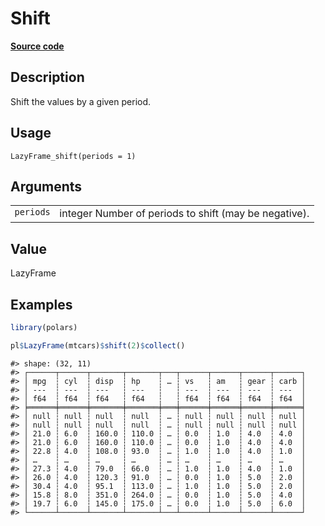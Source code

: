 

# Shift

[**Source code**](https://github.com/pola-rs/r-polars/tree/main/R/lazyframe__lazy.R#L1008)

## Description

Shift the values by a given period.

## Usage

<pre><code class='language-R'>LazyFrame_shift(periods = 1)
</code></pre>

## Arguments

<table>
<tr>
<td style="white-space: nowrap; font-family: monospace; vertical-align: top">
<code id="LazyFrame_shift_:_periods">periods</code>
</td>
<td>
integer Number of periods to shift (may be negative).
</td>
</tr>
</table>

## Value

LazyFrame

## Examples

``` r
library(polars)

pl$LazyFrame(mtcars)$shift(2)$collect()
```

    #> shape: (32, 11)
    #> ┌──────┬──────┬───────┬───────┬───┬──────┬──────┬──────┬──────┐
    #> │ mpg  ┆ cyl  ┆ disp  ┆ hp    ┆ … ┆ vs   ┆ am   ┆ gear ┆ carb │
    #> │ ---  ┆ ---  ┆ ---   ┆ ---   ┆   ┆ ---  ┆ ---  ┆ ---  ┆ ---  │
    #> │ f64  ┆ f64  ┆ f64   ┆ f64   ┆   ┆ f64  ┆ f64  ┆ f64  ┆ f64  │
    #> ╞══════╪══════╪═══════╪═══════╪═══╪══════╪══════╪══════╪══════╡
    #> │ null ┆ null ┆ null  ┆ null  ┆ … ┆ null ┆ null ┆ null ┆ null │
    #> │ null ┆ null ┆ null  ┆ null  ┆ … ┆ null ┆ null ┆ null ┆ null │
    #> │ 21.0 ┆ 6.0  ┆ 160.0 ┆ 110.0 ┆ … ┆ 0.0  ┆ 1.0  ┆ 4.0  ┆ 4.0  │
    #> │ 21.0 ┆ 6.0  ┆ 160.0 ┆ 110.0 ┆ … ┆ 0.0  ┆ 1.0  ┆ 4.0  ┆ 4.0  │
    #> │ 22.8 ┆ 4.0  ┆ 108.0 ┆ 93.0  ┆ … ┆ 1.0  ┆ 1.0  ┆ 4.0  ┆ 1.0  │
    #> │ …    ┆ …    ┆ …     ┆ …     ┆ … ┆ …    ┆ …    ┆ …    ┆ …    │
    #> │ 27.3 ┆ 4.0  ┆ 79.0  ┆ 66.0  ┆ … ┆ 1.0  ┆ 1.0  ┆ 4.0  ┆ 1.0  │
    #> │ 26.0 ┆ 4.0  ┆ 120.3 ┆ 91.0  ┆ … ┆ 0.0  ┆ 1.0  ┆ 5.0  ┆ 2.0  │
    #> │ 30.4 ┆ 4.0  ┆ 95.1  ┆ 113.0 ┆ … ┆ 1.0  ┆ 1.0  ┆ 5.0  ┆ 2.0  │
    #> │ 15.8 ┆ 8.0  ┆ 351.0 ┆ 264.0 ┆ … ┆ 0.0  ┆ 1.0  ┆ 5.0  ┆ 4.0  │
    #> │ 19.7 ┆ 6.0  ┆ 145.0 ┆ 175.0 ┆ … ┆ 0.0  ┆ 1.0  ┆ 5.0  ┆ 6.0  │
    #> └──────┴──────┴───────┴───────┴───┴──────┴──────┴──────┴──────┘
